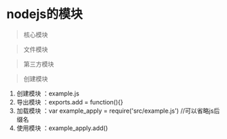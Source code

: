 # nodejs的模块

> 核心模块

> 文件模块

> 第三方模块

> 创建模块

1. 创建模块 ：example.js
2. 导出模块 ：exports.add = function(){}
3. 加载模块 ：var example_apply = require('src/example.js') //可以省略js后缀名
4. 使用模块 ：example_apply.add()


